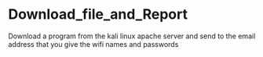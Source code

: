 # Download_file_and_Report
Download a program from the kali linux apache server and send to the email address that you give the wifi names and passwords 
